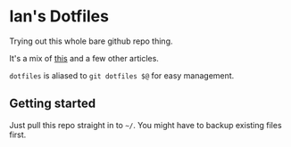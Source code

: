 # Ian's Dotfiles

Trying out this whole bare github repo thing. 

It's a mix of [this](https://d2weber.github.io/DougTyped/posts/dotfiles-under-control/) and a few other articles.

`dotfiles` is aliased to `git dotfiles $@` for easy management.

## Getting started
Just pull this repo straight in to `~/`. You might have to backup existing files first.

